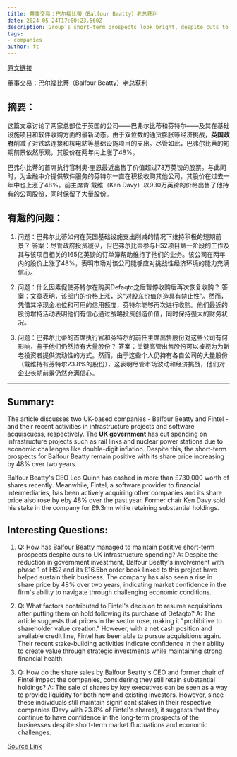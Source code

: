 ```yaml
---
title: 董事交易：巴尔福比蒂（Balfour Beatty）老总获利
date: 2024-05-24T17:00:23.560Z
description: Group’s short-term prospects look bright, despite cuts to UK infrastructure
tags: 
- companies
author: ft
---
```


[原文链接](https://ft.com/content/450921c0-7206-4635-8f3e-505849623e3c)

董事交易：巴尔福比蒂（Balfour Beatty）老总获利

## 摘要：
这篇文章讨论了两家总部位于英国的公司——巴弗尔比蒂和芬特尔——及其在基础设施项目和软件收购方面的最新动态。由于双位数的通货膨胀等经济挑战，**英国政府**削减了对铁路连接和核电站等基础设施项目的支出。尽管如此，巴弗尔比蒂的短期前景依然乐观，其股价在两年内上涨了48%。

巴弗尔比蒂的首席执行官利奥·奎恩最近出售了价值超过73万英镑的股票。与此同时，为金融中介提供软件服务的芬特尔一直在积极收购其他公司，其股价在过去一年中也上涨了48%。前主席肯·戴维（Ken Davy）以930万英镑的价格出售了他持有的公司股份，同时保留了大量股份。

## 有趣的问题：

1. 问题：巴弗尔比蒂如何在英国基础设施支出削减的情况下维持积极的短期前景？
   答案：尽管政府投资减少，但巴弗尔比蒂参与HS2项目第一阶段的工作及其与该项目相关的165亿英镑的订单簿帮助维持了他们的业务。该公司在两年内的股价上涨了48%，表明市场对该公司能够应对挑战性经济环境的能力充满信心。

2. 问题：什么因素促使芬特尔在购买Defaqto之后暂停收购后再次恢复收购？
   答案：文章表明，该部门的价格上涨，这“对股东价值创造具有禁止性”。然而，凭借其净现金地位和可用的信用额度，芬特尔能够再次进行收购。他们最近的股份增持活动表明他们有信心通过战略投资创造价值，同时保持强大的财务状况。

3. 问题：巴弗尔比蒂的首席执行官和芬特尔的前任主席出售股份对这些公司有何影响，鉴于他们仍然持有大量股份？
   答案：关键高管出售股份可以被视为为新老投资者提供流动性的方式。然而，由于这些个人仍持有各自公司的大量股份（戴维持有芬特尔23.8%的股份），这表明尽管市场波动和经济挑战，他们对企业长期前景仍然充满信心。

---

## Summary:
The article discusses two UK-based companies - Balfour Beatty and Fintel - and their recent activities in infrastructure projects and software acquiscuess, respectively. The **UK government** has cut spending on infrastructure projects such as rail links and nuclear power stations due to economic challenges like double-digit inflation. Despite this, the short-term prospects for Balfour Beatty remain positive with its share price increasing by 48% over two years.

Balfour Beatty's CEO Leo Quinn has cashed in more than £730,000 worth of shares recently. Meanwhile, Fintel, a software provider to financial intermediaries, has been actively acquiring other companies and its share price also rose by eby 48% over the past year. Former chair Ken Davy sold his stake in the company for £9.3mn while retaining substantial holdings.

## Interesting Questions:
1. Q: How has Balfour Beatty managed to maintain positive short-term prospects despite cuts to UK infrastructure spending?
   A: Despite the reduction in government investment, Balfour Beatty's involvement with phase 1 of HS2 and its £16.5bn order book linked to this project have helped sustain their business. The company has also seen a rise in share price by 48% over two years, indicating market confidence in the firm's ability to navigate through challenging economic conditions.
   
2. Q: What factors contributed to Fintel's decision to resume acquisitions after putting them on hold following its purchase of Defaqto?
   A: The article suggests that prices in the sector rose, making it "prohibitive to shareholder value creation." However, with a net cash position and available credit line, Fintel has been able to pursue acquisitions again. Their recent stake-building activities indicate confidence in their ability to create value through strategic investments while maintaining strong financial health.
   
3. Q: How do the share sales by Balfour Beatty's CEO and former chair of Fintel impact the companies, considering they still retain substantial holdings?
   A: The sale of shares by key executives can be seen as a way to provide liquidity for both new and existing investors. However, since these individuals still maintain significant stakes in their respective companies (Davy with 23.8% of Fintel's shares), it suggests that they continue to have confidence in the long-term prospects of the businesses despite short-term market fluctuations and economic challenges.

[Source Link](https://ft.com/content/450921c0-7206-4635-8f3e-505849623e3c)

